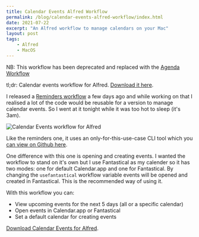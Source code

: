 ```yaml
---
title: Calendar Events Alfred Workflow
permalink: /blog/calendar-events-alfred-workflow/index.html
date: 2021-07-22
excerpt: "An Alfred workflow to manage calendars on your Mac"
layout: post
tags:
    - Alfred
    - MacOS
---
```


NB: This workflow has been deprecated and replaced with the [Agenda Workflow](https://github.com/rknightuk/alfred-workflows/raw/main/workflows/agenda)

tl;dr: Calendar events workflow for Alfred. [Download it here](https://github.com/rknightuk/alfred-workflows/tree/main/workflows/calendar-events).

I released a [Reminders workflow](https://rknight.me/reminders-alfred-workflow/) a few days ago and while working on that I realised a lot of the code would be reusable for a version to manage calendar events. So I went at it tonight while it was too hot to sleep (it's 3am).

![Calendar Events workflow for Alfred](https://rknightuk.s3.us-east-1.amazonaws.com/site/calendar-events.png)

Like the reminders one, it uses an only-for-this-use-case CLI tool which you [can view on Github here](https://github.com/rknightuk/alfred-calendars-helper). 

One difference with this one is opening and creating events. I wanted the workflow to stand on it's own but I use Fantastical as my calender so it has two modes: one for default Calendar.app and one for Fantastical. By changing the `usefantastical` workflow variable events will be opened and created in Fantastical. This is the recommended way of using it. 

With this workflow you can:

- View upcoming events for the next 5 days (all or a specific calendar)
- Open events in Calendar.app or Fantastical
- Set a default calendar for creating events

[Download Calendar Events for Alfred](https://github.com/rknightuk/alfred-workflows/tree/main/workflows/calendar-event).


